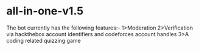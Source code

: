 # all-in-one-v1.5
The bot currently has the following features:-
  1>Moderation
  2>Verification via hackthebox account identifiers and codeforces account handles
  3>A coding related quizzing game
